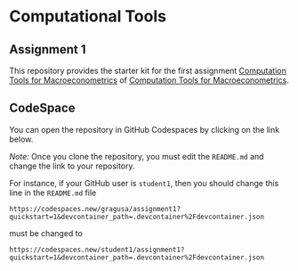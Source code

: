 # Computational Tools 

## Assignment 1

This repository provides the starter kit for the first assignment [Computation Tools for Macroeconometrics](https://gragusa.org/comptools/comptools_ass1.html) of [Computation Tools for Macroeconometrics](https://gragusa.org/comptools).

## CodeSpace

You can open the repository in GitHub Codespaces by clicking on the link below. 

_Note:_ Once you clone the repository, you must edit the `README.md` and change the link to your repository. 

For instance, if your GitHub user is `student1`, then you should change this line in the `README.md` file
```
https://codespaces.new/gragusa/assignment1?quickstart=1&devcontainer_path=.devcontainer%2Fdevcontainer.json
```
must be changed to
```
https://codespaces.new/student1/assignment1?quickstart=1&devcontainer_path=.devcontainer%2Fdevcontainer.json
```
